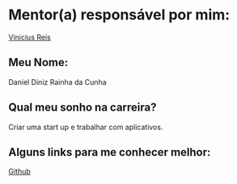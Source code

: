 # Mentor(a) responsável por mim:

[Vinicius Reis](/profiles/mentors/profiles/vinicius_reis.md)

## Meu Nome:

Daniel Diniz Rainha da Cunha

## Qual meu sonho na carreira?

Criar uma start up e trabalhar com aplicativos.


## Alguns links para me conhecer melhor:


[Github](https://github.com/danieldnz)